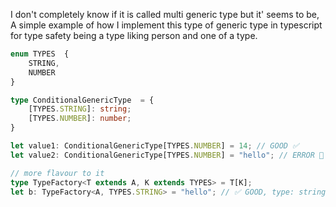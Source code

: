 I don't completely know if it is called multi generic type but it' seems to be, A simple example of how I implement this type of generic type in typescript for type safety being a type liking person and one of a type.

```typescript 
enum TYPES  {
    STRING,
    NUMBER
}

type ConditionalGenericType  = {
    [TYPES.STRING]: string;
    [TYPES.NUMBER]: number;
}

let value1: ConditionalGenericType[TYPES.NUMBER] = 14; // GOOD ✅
let value2: ConditionalGenericType[TYPES.NUMBER] = "hello"; // ERROR 🔴

// more flavour to it
type TypeFactory<T extends A, K extends TYPES> = T[K];
let b: TypeFactory<A, TYPES.STRING> = "hello"; // ✅ GOOD, type: string

```

